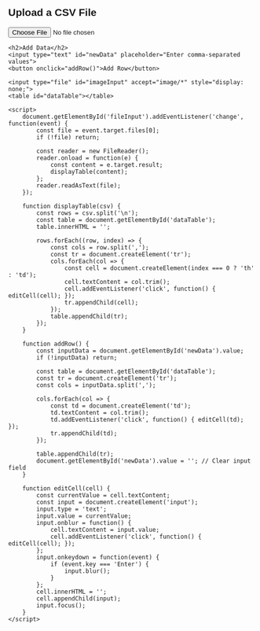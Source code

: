 <!DOCTYPE html>
<html lang="en">
<head>
    <meta charset="UTF-8">
    <meta name="viewport" content="width=device-width, initial-scale=1.0">
    <title>Upload, Add Data, and Click to Add Images in Table</title>
    <style>
        body {
            background-image: url('leaf-background.jpg'); /* Replace with your leaf image URL */
            background-size: cover;
            background-position: center;
            background-repeat: no-repeat;
            font-family: Arial, sans-serif;
        }
        table {
            width: 100%;
            border-collapse: collapse;
            margin-top: 20px;
            background: rgba(255, 255, 255, 0.8);
        }
        th, td {
            border: 1px solid black;
            padding: 8px;
            text-align: left;
            cursor: pointer;
        }
        th {
            background-color: #f2f2f2;
        }
        img {
            width: 50px;
            height: 50px;
            object-fit: cover;
        }
    </style>
</head>
<body>
    <h2>Upload a CSV File</h2>
    <input type="file" id="fileInput" accept=".csv">
    
    <h2>Add Data</h2>
    <input type="text" id="newData" placeholder="Enter comma-separated values">
    <button onclick="addRow()">Add Row</button>
    
    <input type="file" id="imageInput" accept="image/*" style="display: none;">
    <table id="dataTable"></table>

    <script>
        document.getElementById('fileInput').addEventListener('change', function(event) {
            const file = event.target.files[0];
            if (!file) return;

            const reader = new FileReader();
            reader.onload = function(e) {
                const content = e.target.result;
                displayTable(content);
            };
            reader.readAsText(file);
        });

        function displayTable(csv) {
            const rows = csv.split('\n');
            const table = document.getElementById('dataTable');
            table.innerHTML = '';
            
            rows.forEach((row, index) => {
                const cols = row.split(',');
                const tr = document.createElement('tr');
                cols.forEach(col => {
                    const cell = document.createElement(index === 0 ? 'th' : 'td');
                    cell.textContent = col.trim();
                    cell.addEventListener('click', function() { editCell(cell); });
                    tr.appendChild(cell);
                });
                table.appendChild(tr);
            });
        }
        
        function addRow() {
            const inputData = document.getElementById('newData').value;
            if (!inputData) return;

            const table = document.getElementById('dataTable');
            const tr = document.createElement('tr');
            const cols = inputData.split(',');
            
            cols.forEach(col => {
                const td = document.createElement('td');
                td.textContent = col.trim();
                td.addEventListener('click', function() { editCell(td); });
                tr.appendChild(td);
            });
            
            table.appendChild(tr);
            document.getElementById('newData').value = ''; // Clear input field
        }

        function editCell(cell) {
            const currentValue = cell.textContent;
            const input = document.createElement('input');
            input.type = 'text';
            input.value = currentValue;
            input.onblur = function() {
                cell.textContent = input.value;
                cell.addEventListener('click', function() { editCell(cell); });
            };
            input.onkeydown = function(event) {
                if (event.key === 'Enter') {
                    input.blur();
                }
            };
            cell.innerHTML = '';
            cell.appendChild(input);
            input.focus();
        }
    </script>
</body>
</html>
